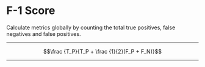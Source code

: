 # F-1 Score
Calculate metrics globally by counting the total true positives, false negatives and false positives.
****
$$\frac {T_P}{T_P + \frac {1}{2}(F_P + F_N)}$$
****
